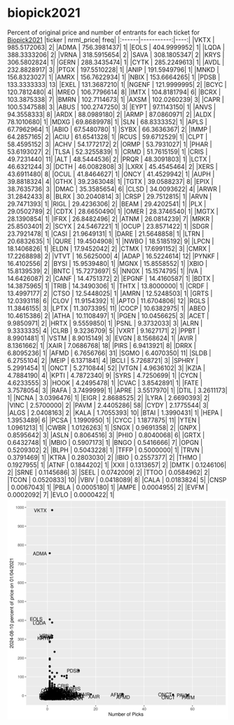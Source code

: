 # biopick2021
Percent of original price and number of entrants for each ticket for [Biopick2021](https://twitter.com/hashtag/Biopick2021)
|ticker |  nrml_price| freq|
|:------|-----------:|----:|
|VKTX   | 985.5172063|    2|
|ADMA   | 756.3981437|    1|
|EOLS   | 404.9999952|    1|
|LQDA   | 388.3333206|    2|
|VRNA   | 318.5915654|    2|
|SAVA   | 308.1805347|    2|
|KRYS   | 306.5802824|    1|
|GERN   | 288.3435474|    1|
|CYTK   | 285.2249613|    1|
|AVDL   | 232.8828917|    3|
|PTGX   | 197.5510228|    1|
|ANIP   | 191.5949796|    1|
|MNKD   | 156.8323027|    1|
|AMRX   | 156.7622934|    1|
|NBIX   | 153.6664265|    1|
|PDSB   | 133.3333333|   13|
|EXEL   | 131.3687210|    1|
|NGENF  | 121.9999995|    2|
|BCYC   | 120.7812480|    4|
|MREO   | 106.7796614|    8|
|IMTX   | 104.8181794|    6|
|BCRX   | 103.3875338|    7|
|BMRN   | 102.7114673|    1|
|AXSM   | 102.0260239|    3|
|CAPR   | 100.5347588|    3|
|ABUS   | 100.2747250|    3|
|EYPT   |  97.1143150|    1|
|ANVS   |  94.3558333|    8|
|ARDX   |  88.0989180|    2|
|ARMP   |  87.0860971|    2|
|ALDX   |  78.1010680|    1|
|MDXG   |  69.8689978|    1|
|SLN    |  68.8333352|    1|
|APLS   |  67.7962964|    1|
|ABIO   |  67.5480780|    1|
|SYBX   |  66.3636367|    2|
|IMMP   |  64.2857165|    2|
|ACIU   |  61.6541328|    1|
|RCUS   |  59.6712529|    1|
|CLPT   |  58.4595152|    3|
|ACHV   |  54.1772172|    2|
|ORMP   |  53.7931027|    1|
|PHAR   |  53.6193027|    2|
|TLSA   |  52.3255839|    1|
|CRMD   |  51.7615159|    1|
|CRIS   |  49.7231440|   11|
|ALT    |  48.5444536|    2|
|PRQR   |  48.3091803|    1|
|LCTX   |  46.6321244|    3|
|DCTH   |  46.0082808|    3|
|LXRX   |  45.4545464|    2|
|XERS   |  43.6911480|    8|
|OCUL   |  41.8464627|    1|
|ONCY   |  41.4529942|    1|
|AUPH   |  39.8818324|    4|
|GTHX   |  39.2363048|    1|
|TGTX   |  39.0588237|    8|
|EPIX   |  38.7635736|    3|
|DMAC   |  35.3585654|    6|
|CLSD   |  34.0093622|    4|
|ARWR   |  31.2842433|    8|
|BLRX   |  30.2040814|    3|
|CRSP   |  29.7512815|    1|
|ARVN   |  29.7471393|    1|
|RIGL   |  29.4236306|    2|
|BEAM   |  29.4202541|    1|
|PLX    |  29.0502789|    2|
|CDTX   |  28.6650490|    1|
|OMER   |  28.3746540|    1|
|MGTX   |  28.1390854|    1|
|IFRX   |  26.8482496|    2|
|ATNM   |  26.0814239|    7|
|MRKR   |  25.8503401|    2|
|SCYX   |  24.5467221|    1|
|OCUP   |  23.8571422|    1|
|SDGR   |  23.7921478|    1|
|CASI   |  21.9649131|    1|
|DARE   |  21.5648858|    1|
|LTRN   |  20.6832635|    1|
|QURE   |  19.4504908|    1|
|NWBO   |  18.5185192|    9|
|LPCN   |  18.1406826|    1|
|ELDN   |  17.9452042|    2|
|CTMX   |  17.6991152|    3|
|CMRX   |  17.2268898|    2|
|VTVT   |  16.5625000|    4|
|ADAP   |  16.5224614|   12|
|PYNKF  |  16.4102556|    2|
|BYSI   |  15.9539480|    1|
|MGNX   |  15.8558552|    1|
|XBIO   |  15.8139539|    2|
|BNTC   |  15.7273697|    5|
|NNOX   |  15.1574795|    1|
|IVA    |  14.6426087|    2|
|CANF   |  14.4751372|    2|
|EPGNF  |  14.4160587|    1|
|BDTX   |  14.3875965|    1|
|TRIB   |  14.3490306|    1|
|THTX   |  13.8000000|    1|
|CRDF   |  13.4997177|    2|
|CTSO   |  12.5448025|    1|
|AMRN   |  12.5248503|    1|
|GRTS   |  12.0393118|    6|
|CLOV   |  11.9154392|    1|
|APTO   |  11.6704806|   12|
|RGLS   |  11.3846155|    3|
|LPTX   |  11.3073395|   11|
|COCP   |  10.6382975|    1|
|ABEO   |  10.4615386|    2|
|ATHA   |  10.1108497|    1|
|PGEN   |  10.0456625|    3|
|ACET   |   9.9850971|    2|
|HRTX   |   9.5559850|    1|
|PSNL   |   9.3732033|    3|
|ALRN   |   9.3333335|    4|
|CLRB   |   9.3236709|    5|
|VXRT   |   9.1627171|    2|
|PPBT   |   8.9901481|    1|
|VSTM   |   8.9015149|    3|
|EVGN   |   8.1568624|    1|
|AVIR   |   8.1361662|    1|
|XAIR   |   7.0686768|   18|
|PIRS   |   6.9413921|    8|
|DRRX   |   6.8095236|    1|
|AFMD   |   6.7656766|   31|
|SGMO   |   6.4070350|   11|
|SLDB   |   6.2755104|    2|
|MEIP   |   6.1371841|    4|
|BCLI   |   5.7268721|    3|
|SPHRY  |   5.2991454|    1|
|ONCT   |   5.2710844|   52|
|VTGN   |   4.9636102|    3|
|KZIA   |   4.7884190|    4|
|KPTI   |   4.7872340|    9|
|SYRS   |   4.7250699|    1|
|CYCN   |   4.6233555|    3|
|HOOK   |   4.2495478|    1|
|CVAC   |   3.8542891|    1|
|FATE   |   3.7578054|    3|
|RAFA   |   3.7499999|    1|
|APRE   |   3.5517970|    1|
|DTIL   |   3.2611173|    1|
|NCNA   |   3.0396476|    1|
|EIGR   |   2.8688525|    2|
|LYRA   |   2.6690393|    2|
|VINC   |   2.5700000|    2|
|PAVM   |   2.4405286|   58|
|CYDY   |   2.1775544|    3|
|ALGS   |   2.0408163|    2|
|KALA   |   1.7055393|   10|
|BTAI   |   1.3990431|    1|
|HEPA   |   1.3953489|    6|
|PCSA   |   1.1990950|    1|
|CYCC   |   1.1877875|   11|
|YTEN   |   1.0961213|    1|
|CWBR   |   1.0126263|    1|
|SNGX   |   0.9691358|    2|
|GNPX   |   0.8595642|    3|
|ASLN   |   0.8064516|    3|
|PHIO   |   0.8040068|    6|
|GRTX   |   0.6432748|    1|
|MBIO   |   0.5907173|    1|
|BNGO   |   0.5416666|    7|
|OPGN   |   0.5209302|    2|
|BLPH   |   0.5043228|    1|
|TFFP   |   0.5000000|    1|
|TRVN   |   0.3791469|    1|
|KTRA   |   0.2803030|    2|
|IBIO   |   0.2557377|    2|
|THMO   |   0.1927955|    1|
|ATNF   |   0.1844202|    1|
|XXII   |   0.1313657|    2|
|DMTK   |   0.1246106|    2|
|SRNE   |   0.1145686|    3|
|SEEL   |   0.0742009|    2|
|TTOO   |   0.0584962|    2|
|TCON   |   0.0520833|   10|
|VBIV   |   0.0418089|    8|
|CALA   |   0.0183824|    5|
|CNSP   |   0.0067043|    1|
|PBLA   |   0.0005180|    1|
|AMPE   |   0.0004955|    2|
|EVFM   |   0.0002092|    7|
|EVLO   |   0.0000422|    1|
![retvspicks](biopicks.png?raw=true)
